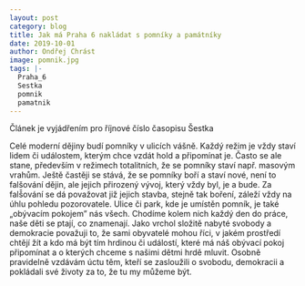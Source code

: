 ```yaml
---
layout: post
category: blog
title: Jak má Praha 6 nakládat s pomníky a památníky
date: 2019-10-01
author: Ondřej Chrást
image: pomnik.jpg
tags: |-
  Praha_6
  Sestka
  pomnik
  pamatnik
---
```

Článek je vyjádřením pro říjnové číslo časopisu Šestka

Celé moderní dějiny budí pomníky v ulicích vášně. Každý režim je vždy staví lidem či událostem, kterým chce vzdát hold a připomínat je. Často se ale stane, především v režimech totalitních, že se pomníky staví např. masovým vrahům. Ještě častěji se stává, že se pomníky boří a staví nové, není to falšování dějin, ale jejich přirozený vývoj, který vždy byl, je a bude. Za falš̌ování se dá považovat již jejich stavba, stejně tak boření, záleží vždy na úhlu pohledu pozorovatele. Ulice či park, kde je umístěn pomník, je také „obývacím pokojem” nás všech. Chodíme kolem nich každý den do práce, naše děti se ptají, co znamenají. Jako vrchol složitě nabyté svobody a demokracie považuji to, že sami obyvatelé mohou říci, v jakém prostředí chtějí žít a kdo má být tím hrdinou či událostí, které má náš obývací pokoj připomínat a o kterých chceme s našimi dětmi hrdě mluvit. Osobně pravidelně vzdávám úctu těm, kteří se zasloužili o svobodu, demokracii a pokládali své životy za to, že tu my můžeme být.
